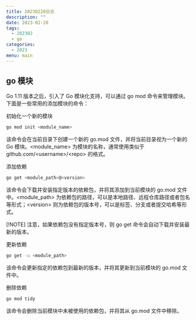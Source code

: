 ```yaml
---
title: 20230220日志
description: ""
date: 2023-02-20
tags:
  - 202302
  - go
categories:
  - 2023
menu: main
---
```


## go 模块

Go 1.11 版本之后，引入了 Go 模块化支持，可以通过 go mod 命令来管理模块。下面是一些常用的添加模块的命令：

初始化一个新的模块

```sh
go mod init <module_name>
```

该命令会在当前目录下创建一个新的 go.mod 文件，并将当前目录视为一个新的 Go 模块。\<module_name\> 为模块的名称，通常使用类似于 github.com/\<username\>/\<repo\> 的格式。

添加依赖

```sh
go get <module_path>@<version>
```

该命令会下载并安装指定版本的依赖包，并将其添加到当前模块的 go.mod 文件中。\<module_path\> 为依赖包的路径，可以是本地路径、远程仓库路径或者包名等形式；\<version\> 则为依赖包的版本号，可以是标签、分支或者提交哈希等形式。

[!NOTE]
注意，如果依赖包没有指定版本号，则 go get 命令会自动下载并安装最新的版本。

<!--more-->

更新依赖

```sh
go get -u <module_path>
```

该命令会更新指定的依赖包到最新的版本，并将其更新到当前模块的 go.mod 文件中。

删除依赖

```sh
go mod tidy
```

该命令会删除当前模块中未被使用的依赖包，并将其从 go.mod 文件中移除。

